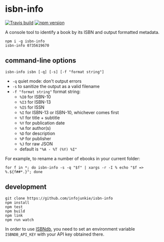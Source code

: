 # isbn-info

[![Travis build](https://travis-ci.org/infojunkie/isbn-info.svg?branch=master)](https://travis-ci.org/infojunkie/isbn-info)
[![npm version](https://badge.fury.io/js/isbn-info.svg)](https://badge.fury.io/js/isbn-info)

A console tool to identify a book by its ISBN and output formatted metadata.

```
npm i -g isbn-info
isbn-info 0735619670
```

## command-line options

```
isbn-info isbn [-q] [-s] [-f "format string"]
```

- `-q` quiet mode: don't output errors
- `-s` to sanitize the output as a valid filename
- `-f "format string"` format string:
  - `%I0` for ISBN-10
  - `%I3` for ISBN-13
  - `%IS` for ISSN
  - `%I` for ISBN-13 or ISBN-10, whichever comes first
  - `%T` for title + subtitle
  - `%Y` for publication date
  - `%A` for author(s)
  - `%D` for description
  - `%P` for publisher
  - `%J` for raw JSON
  - default is `"%A - %T (%Y) %I"`

For example, to rename a number of ebooks in your current folder:
```
for f in *; do isbn-info -s -q "$f" | xargs -r -I % echo "$f => %.${f##*.}"; done
```

## development

```
git clone https://github.com/infojunkie/isbn-info
npm install
npm test
npm build
npm link
npm run watch
```

In order to use [ISBNdb](https://isbndb.com/), you need to set an environment variable `ISBNDB_API_KEY` with your API key obtained there.
